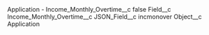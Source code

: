 <?xml version="1.0" encoding="UTF-8"?>
<CustomMetadata xmlns="http://soap.sforce.com/2006/04/metadata" xmlns:xsi="http://www.w3.org/2001/XMLSchema-instance" xmlns:xsd="http://www.w3.org/2001/XMLSchema">
    <label>Application - Income_Monthly_Overtime__c</label>
    <protected>false</protected>
    <values>
        <field>Field__c</field>
        <value xsi:type="xsd:string">Income_Monthly_Overtime__c</value>
    </values>
    <values>
        <field>JSON_Field__c</field>
        <value xsi:type="xsd:string">incmonover</value>
    </values>
    <values>
        <field>Object__c</field>
        <value xsi:type="xsd:string">Application</value>
    </values>
</CustomMetadata>
